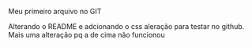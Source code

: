 Meu primeiro arquivo no GIT

Alterando o README e adcionando o css
aleração para testar no github.
Mais uma alteração pq a de cima não funcionou
